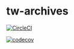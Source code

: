 # tw-archives

[![CircleCI](https://circleci.com/gh/ryu22e/tw-archives.svg?style=svg)](https://circleci.com/gh/ryu22e/tw-archives)

[![codecov](https://codecov.io/gh/ryu22e/tw-archives/branch/master/graph/badge.svg)](https://codecov.io/gh/ryu22e/tw-archives)
